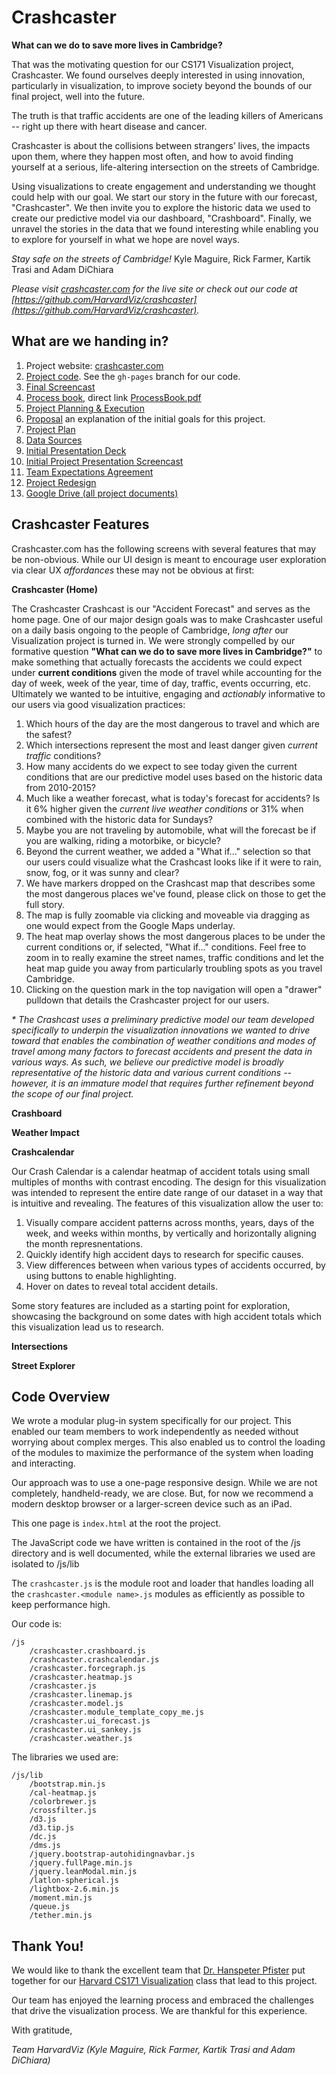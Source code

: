 # Crashcaster
 

**What can we do to save more lives in Cambridge?**

That was the motivating question for our CS171 Visualization project, Crashcaster.  We found ourselves deeply interested in using innovation, particularly in visualization, to improve society beyond the bounds of our final project, well into the future.

The truth is that traffic accidents are one of the leading killers of Americans -- right up there with heart disease and cancer. 

Crashcaster is about the collisions between strangers’ lives, the impacts upon them, where they happen most often, and how to avoid finding yourself at a serious, life-altering intersection on the streets of Cambridge.

Using visualizations to create engagement and understanding we thought could help with our goal. We start our story in the future with our forecast, "Crashcaster". We then invite you to explore the historic data we used to create our predictive model via our dashboard, "Crashboard". Finally, we unravel the stories in the data that we found interesting while enabling you to explore for yourself in what we hope are novel ways.
 
_Stay safe on the streets of Cambridge!_
Kyle Maguire, Rick Farmer, Kartik Trasi and Adam DiChiara


_Please visit [crashcaster.com](http://crashcaster.com) for the live site or check out our code at [https://github.com/HarvardViz/crashcaster](https://github.com/HarvardViz/crashcaster)._


## What are we handing in?

1. Project website: [crashcaster.com](http://crashcaster.com)
1. [Project code](https://github.com/HarvardViz/crashcaster).  See the `gh-pages` branch for our code.
1. [Final Screencast](http://crashcaster.com/index.html#screencast)
1. [Process book](http://crashcaster.com/index.html#processbook), direct link [ProcessBook.pdf](http://crashcaster.com/docs/ProcessBook.pdf)
1. [Project Planning & Execution](https://www.pivotaltracker.com/n/projects/1554113)
1. [Proposal](http://crashcaster.com/docs/project-proposal.pdf) an explanation of the initial goals for this project.
1. [Project Plan](http://crashcaster.com/docs/ProjectPlan.pdf)
1. [Data Sources](http://crashcaster.com/docs/DataVariable-SourceOutline.pdf)
1. [Initial Presentation Deck](http://crashcaster.com/docs/Initial-Projection-Plan-Screencast-Presentation-Deck.pdf)
1. [Initial Project Presentation Screencast](https://www.youtube.com/watch?v=L33ZCXyVEVo)
1. [Team Expectations Agreement](http://crashcaster.com/docs/TeamExpectationAgreement.pdf)
1. [Project Redesign](http://crashcaster.com/docs/ProjectRedesign.pdf)
1. [Google Drive (all project documents)](https://drive.google.com/folderview?id=0B2F6XwBEDUW-bV9rTUVIUktlTzQ&usp=sharing_eid&ts=56f292cb)


## Crashcaster Features

Crashcaster.com has the following screens with several features that may be non-obvious.  While our UI design is meant to encourage user exploration via clear UX _affordances_ these may not be obvious at first:

**Crashcaster (Home)**

The Crashcaster Crashcast is our "Accident Forecast" and serves as the home page.  One of our major design goals was to make Crashcaster useful on a daily basis ongoing to the people of Cambridge, _long after_ our Visualization project is turned in.  We were strongly compelled by our formative question **"What can we do to save more lives in Cambridge?"** to make something that actually forecasts the accidents we could expect under **current conditions** given the mode of travel while accounting for the day of week, week of the year, time of day, traffic, events occurring, etc.  Ultimately we wanted to be intuitive, engaging and *actionably* informative to our users via good visualization practices:

1. Which hours of the day are the most dangerous to travel and which are the safest?
2. Which intersections represent the most and least danger given *current traffic* conditions?
3. How many accidents do we expect to see today given the current conditions that are our predictive model uses based on the historic data from 2010-2015?
4. Much like a weather forecast, what is today's forecast for accidents?  Is it 6% higher given the *current live weather conditions* or 31% when combined with the historic data for Sundays?
4. Maybe you are not traveling by automobile, what will the forecast be if you are walking, riding a motorbike, or bicycle?
5. Beyond the current weather, we added a "What if..." selection so that our users could visualize what the Crashcast looks like if it were to rain, snow, fog, or it was sunny and clear?
6. We have markers dropped on the Crashcast map that describes some the most dangerous places we've found, please click on those to get the full story.
7. The map is fully zoomable via clicking and moveable via dragging as one would expect from the Google Maps underlay.
8. The heat map overlay shows the most dangerous places to be under the current conditions or, if selected, "What if..." conditions.  Feel free to zoom in to really examine the street names, traffic conditions and let the heat map guide you away from particularly troubling spots as you travel Cambridge.
9. Clicking on the question mark in the top navigation will open a "drawer" pulldown that details the Crashcaster project for our users.

_* The Crashcast uses a preliminary predictive model our team developed specifically to underpin the visualization innovations  we wanted to drive toward that enables the combination of weather conditions and modes of travel among many factors to forecast accidents and present the data in various ways.  As such, we believe our predictive model is broadly representative of the historic data and various current conditions -- however, it is an immature model that requires further refinement beyond the scope of our final project._


**Crashboard**

**Weather Impact**


**Crashcalendar**

Our Crash Calendar is a calendar heatmap of accident totals using small multiples of months with contrast encoding.  The design for this visualization was intended to represent the entire date range of our dataset in a way that is intuitive and revealing.  The features of this visualization allow the user to:

1. Visually compare accident patterns across months, years, days of the week, and weeks within months, by vertically and horizontally aligning the month represnentations.    
2. Quickly identify high accident days to research for specific causes.
3. View differences between when various types of accidents occurred, by using buttons to enable highlighting.  
4. Hover on dates to reveal total accident details. 

Some story features are included as a starting point for exploration, showcasing the background on some dates with high accident totals which this visualization lead us to research.  



**Intersections**


**Street Explorer**



## Code Overview

We wrote a modular plug-in system specifically for our project.  This enabled our team members to work independently as needed without worrying about complex merges.
This also enabled us to control the loading of the modules to maximize the performance of the system when loading and interacting.

Our approach was to use a one-page responsive design.  While we are not completely, handheld-ready, we are close.  But, for now we recommend a modern desktop browser or a larger-screen device such as an iPad.  

This one page is `index.html` at the root the project.

The JavaScript code we have written is contained in the root of the /js directory and is well documented, while the external libraries we used are isolated to /js/lib

The `crashcaster.js` is the module root and loader that handles loading all the `crashcaster.<module name>.js` modules as efficiently as possible to keep performance high.

Our code is:

```
/js
    /crashcaster.crashboard.js
    /crashcaster.crashcalendar.js
    /crashcaster.forcegraph.js
    /crashcaster.heatmap.js
    /crashcaster.js
    /crashcaster.linemap.js
    /crashcaster.model.js
    /crashcaster.module_template_copy_me.js
    /crashcaster.ui_forecast.js
    /crashcaster.ui_sankey.js
    /crashcaster.weather.js
```

The libraries we used are:

```
/js/lib
    /bootstrap.min.js
    /cal-heatmap.js
    /colorbrewer.js
    /crossfilter.js
    /d3.js
    /d3.tip.js
    /dc.js
    /dms.js
    /jquery.bootstrap-autohidingnavbar.js
    /jquery.fullPage.min.js
    /jquery.leanModal.min.js
    /latlon-spherical.js
    /lightbox-2.6.min.js
    /moment.min.js
    /queue.js
    /tether.min.js
```


## Thank You!

We would like to thank the excellent team that [Dr. Hanspeter Pfister](https://www.seas.harvard.edu/directory/pfister) put together for our [Harvard CS171 Visualization](http://www.cs171.org/2016/) class that lead to this project.

Our team has enjoyed the learning process and embraced the challenges that drive the visualization process.  We are thankful for this experience.
 
With gratitude,

_Team HarvardViz (Kyle Maguire, Rick Farmer, Kartik Trasi and Adam DiChiara)_
